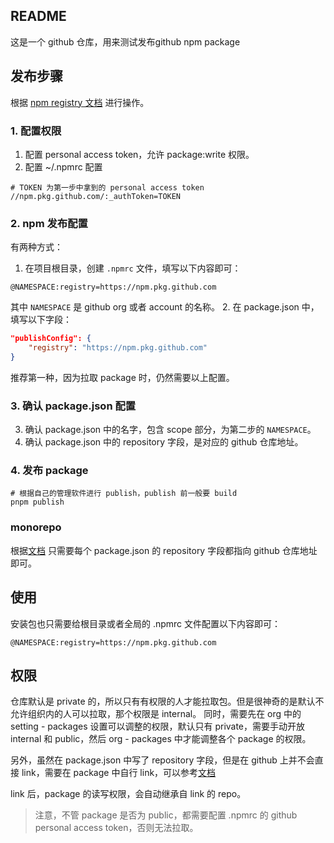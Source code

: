 ## README

这是一个 github 仓库，用来测试发布github npm package

## 发布步骤

根据 [npm registry 文档](https://docs.github.com/en/packages/working-with-a-github-packages-registry/working-with-the-npm-registry) 进行操作。

### 1. 配置权限

1. 配置 personal access token，允许 package:write 权限。
2. 配置 ~/.npmrc 配置

```shell
# TOKEN 为第一步中拿到的 personal access token
//npm.pkg.github.com/:_authToken=TOKEN
```

### 2. npm 发布配置

有两种方式：

1. 在项目根目录，创建 `.npmrc` 文件，填写以下内容即可：  
```
@NAMESPACE:registry=https://npm.pkg.github.com
```
其中 `NAMESPACE` 是 github org 或者 account 的名称。
2. 在 package.json 中，填写以下字段：  
```json
"publishConfig": {
    "registry": "https://npm.pkg.github.com"
}
```

推荐第一种，因为拉取 package 时，仍然需要以上配置。

### 3. 确认 package.json 配置

3. 确认 package.json 中的名字，包含 scope 部分，为第二步的 `NAMESPACE`。
4. 确认 package.json 中的 repository 字段，是对应的 github 仓库地址。

### 4. 发布 package

```shell
# 根据自己的管理软件进行 publish，publish 前一般要 build
pnpm publish
```

### monorepo

根据[文档](https://docs.github.com/en/packages/working-with-a-github-packages-registry/working-with-the-npm-registry#authenticating-to-github-packages) 只需要每个 package.json 的 repository 字段都指向 github 仓库地址即可。

## 使用

安装包也只需要给根目录或者全局的 .npmrc 文件配置以下内容即可：

```
@NAMESPACE:registry=https://npm.pkg.github.com
```

## 权限

仓库默认是 private 的，所以只有有权限的人才能拉取包。但是很神奇的是默认不允许组织内的人可以拉取，那个权限是 internal。
同时，需要先在 org 中的 setting - packages 设置可以调整的权限，默认只有 private，需要手动开放 internal 和 public，然后 org - packages 中才能调整各个 package 的权限。

另外，虽然在 package.json 中写了 repository 字段，但是在 github 上并不会直接 link，需要在 package 中自行 link，可以参考[文档](https://docs.github.com/en/packages/learn-github-packages/connecting-a-repository-to-a-package)

link 后，package 的读写权限，会自动继承自 link 的 repo。

>注意，不管 package 是否为 public，都需要配置 .npmrc 的 github personal access token，否则无法拉取。
